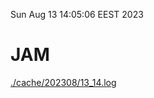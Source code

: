 Sun Aug 13 14:05:06 EEST 2023
# JAM
<a href='./cache/202308/13_14.log'>./cache/202308/13_14.log</a>
